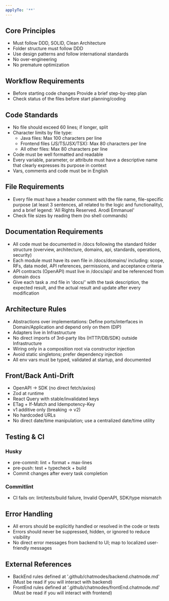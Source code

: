 ```yaml
---
applyTo: '**'
---
```


## Core Principles

- Must follow DDD, SOLID, Clean Architecture
- Folder structure must follow DDD
- Use design patterns and follow international standards
- No over-engineering
- No premature optimization

## Workflow Requirements

- Before starting code changes Provide a brief step-by-step plan
- Check status of the files before start planning/coding

## Code Standards

- No file should exceed 60 lines; if longer, split
- Character limits by file type:
  - Java files: Max 100 characters per line
  - Frontend files (JS/TS/JSX/TSX): Max 80 characters per line
  - All other files: Max 80 characters per line
- Code must be well formatted and readable
- Every variable, parameter, or attribute must have a descriptive name that
  clearly expresses its purpose in context
- Vars, comments and code must be in English

## File Requirements

- Every file must have a header comment with the file name, file-specific
  purpose (at least 3 sentences, all related to the logic and functionality),
  and a brief legend: 'All Rights Reserved. Arodi Emmanuel'
- Check file sizes by reading them (no shell commands)

## Documentation Requirements

- All code must be documented in /docs following the standard folder structure
  (overview, architecture, domains, api, standards, operations, security)
- Each module must have its own file in /docs/domains/ including: scope, RFs,
  data model, API references, permissions, and acceptance criteria
- API contracts (OpenAPI) must live in /docs/api/ and be referenced from domain
  docs
- Give each task a .md file in 'docs/' with the task description, the expected
  result, and the actual result and update after every modification

## Architecture Rules

- Abstractions over implementations: Define ports/interfaces in
  Domain/Application and depend only on them (DIP)
- Adapters live in Infrastructure
- No direct imports of 3rd-party libs (HTTP/DB/SDK) outside Infrastructure
- Wiring only in a composition root via constructor injection
- Avoid static singletons; prefer dependency injection
- All env vars must be typed, validated at startup, and documented

## Front/Back Anti-Drift

- OpenAPI → SDK (no direct fetch/axios)
- Zod at runtime
- React Query with stable/invalidated keys
- ETag + If-Match and Idempotency-Key
- v1 additive only (breaking → v2)
- No hardcoded URLs
- No direct date/time manipulation; use a centralized date/time utility

## Testing & CI

### Husky

- pre-commit: lint + format + max-lines
- pre-push: test + typecheck + build
- Commit changes after every task completion

### Commitlint

- CI fails on: lint/tests/build failure, Invalid OpenAPI, SDK/type mismatch

## Error Handling

- All errors should be explicitly handled or resolved in the code or tests
- Errors should never be suppressed, hidden, or ignored to reduce visibility
- No direct error messages from backend to UI; map to localized user-friendly
  messages

## External References

- BackEnd rules defined at '.github/chatmodes/backend.chatmode.md' (Must be read
  if you will interact with backend)
- FrontEnd rules defined at '.github/chatmodes/frontEnd.chatmode.md' (Must be
  read if you will interact with frontend)
